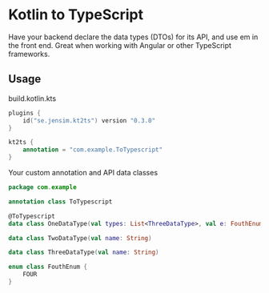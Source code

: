# Kotlin to TypeScript

Have your backend declare the data types (DTOs) for its API, and use em in the front end.
Great when working with Angular or other TypeScript frameworks.

## Usage
build.kotlin.kts
```kotlin
plugins {
    id("se.jensim.kt2ts") version "0.3.0"
}

kt2ts {
    annotation = "com.example.ToTypescript"
}
```

Your custom annotation and API data classes
```kotlin
package com.example

annotation class ToTypescript

@ToTypescript
data class OneDataType(val types: List<ThreeDataType>, val e: FouthEnum)

data class TwoDataType(val name: String)

data class ThreeDataType(val name: String)

enum class FouthEnum {
    FOUR
}

```
